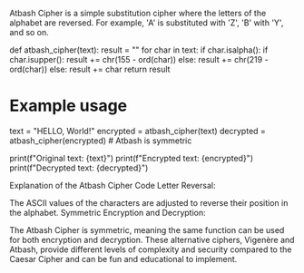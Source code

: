 Atbash Cipher is a simple substitution cipher where the letters of the alphabet are reversed. For example, 'A' is substituted with 'Z', 'B' with 'Y', and so on.

def atbash_cipher(text):
    result = ""
    for char in text:
        if char.isalpha():
            if char.isupper():
                result += chr(155 - ord(char))
            else:
                result += chr(219 - ord(char))
        else:
            result += char
    return result

# Example usage
text = "HELLO, World!"
encrypted = atbash_cipher(text)
decrypted = atbash_cipher(encrypted)  # Atbash is symmetric

print(f"Original text: {text}")
print(f"Encrypted text: {encrypted}")
print(f"Decrypted text: {decrypted}")

Explanation of the Atbash Cipher Code
Letter Reversal:

The ASCII values of the characters are adjusted to reverse their position in the alphabet.
Symmetric Encryption and Decryption:

The Atbash Cipher is symmetric, meaning the same function can be used for both encryption and decryption.
These alternative ciphers, Vigenère and Atbash, provide different levels of complexity and security compared to the Caesar Cipher and can be fun and educational to implement.
